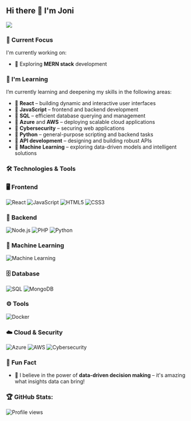 ## Hi there 👋 I'm Joni


![](https://readme-typing-svg.demolab.com?font=Fira+code&pause=1000&width=435&lines=Web+developer;In+God+we+trust.+;All+others+must+bring+data.)




### 🚀 Current Focus

I'm currently working on:
- 🔵 Exploring **MERN stack** development

### 🚀 I'm Learning

I’m currently learning and deepening my skills in the following areas:

- 🔵 **React** – building dynamic and interactive user interfaces
- 🔵 **JavaScript** – frontend and backend development
- 🔵 **SQL** – efficient database querying and management
- 🔵 **Azure** and **AWS** – deploying scalable cloud applications
- 🔵 **Cybersecurity** – securing web applications
- 🔵 **Python** – general-purpose scripting and backend tasks
- 🔵 **API development** – designing and building robust APIs
- 🔵 **Machine Learning** – exploring data-driven models and intelligent solutions

### 🛠️ Technologies & Tools

### 🖥️ Frontend
![React](https://img.shields.io/badge/Code-React-61DAFB?style=flat&logo=react&color=61DAFB)
![JavaScript](https://img.shields.io/badge/Code-JavaScript-F7DF1E?style=flat&logo=javascript&color=F7DF1E)
![HTML5](https://img.shields.io/badge/Code-HTML-E34F26?style=flat&logo=html5&color=E34F26)
![CSS3](https://img.shields.io/badge/Code-CSS-1572B6?style=flat&logo=css3&color=1572B6)

### 🔧 Backend
![Node.js](https://img.shields.io/badge/Code-Node.js-43853D?style=flat&logo=node.js&logoColor=white)
![PHP](https://img.shields.io/badge/Code-PHP-777BB4?style=flat&logo=php&color=777BB4)
![Python](https://img.shields.io/badge/Code-Python-3776AB?style=flat&logo=python&color=3776AB)

### 🧠 Machine Learning
![Machine Learning](https://img.shields.io/badge/AI-Machine%20Learning-FF6F00?style=flat&logo=tensorflow&color=FF6F00)

### 🗄️ Database
![SQL](https://img.shields.io/badge/Tools-SQL-4479A1?style=flat&logo=mysql&color=4479A1)
![MongoDB](https://img.shields.io/badge/Database-MongoDB-47A248?style=flat&logo=mongodb&color=47A248)

### ⚙️ Tools
![Docker](https://img.shields.io/badge/Tools-Docker-2496ED?style=flat&logo=docker&color=2496ED)

### ☁️ Cloud & Security
![Azure](https://img.shields.io/badge/Cloud-Azure-0078D4?style=flat&logo=microsoftazure&color=0078D4)
![AWS](https://img.shields.io/badge/Cloud-AWS-232F3E?style=flat&logo=amazonaws&color=232F3E)
![Cybersecurity](https://img.shields.io/badge/Security-Cybersecurity-FF385C?style=flat&logo=hackthebox&color=FF385C)

### 🌟 Fun Fact
- 🔵 I believe in the power of **data-driven decision making** – it's amazing what insights data can bring!




### 🏆 GitHub Stats:
![Profile views](https://komarev.com/ghpvc/?username=your-github-jonz-dsgn)










